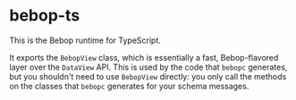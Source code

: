 # bebop-ts

This is the Bebop runtime for TypeScript.

It exports the `BebopView` class, which is essentially a fast, Bebop-flavored layer over the `DataView` API. This is used by the code that `bebopc` generates, but you shouldn't need to use `BebopView` directly: you only call the methods on the classes that `bebopc` generates for your schema messages.
